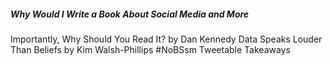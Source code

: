 ##### Why Would I Write a Book About Social Media and More
 Importantly, Why Should You Read It? by Dan Kennedy Data Speaks Louder Than Beliefs by Kim Walsh-Phillips #NoBSsm Tweetable Takeaways